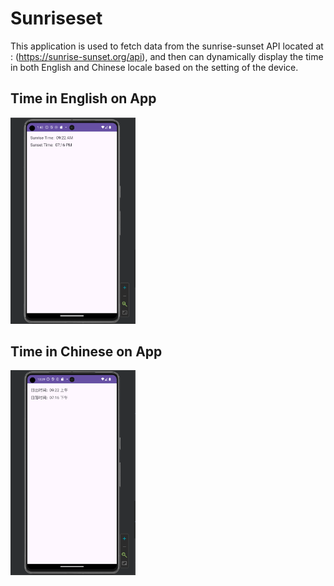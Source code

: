 # Sunriseset
This application is used to fetch data from the sunrise-sunset API located at : (https://sunrise-sunset.org/api), and then can dynamically display the time in both English and Chinese locale based on the setting of the device.

## Time in English on App

<img src="app/images/english_locale.png" alt="english-locale" width="200"/>

## Time in Chinese on App
<img src="app/images/chinese_locale.png" alt="chinese-locale" width="200"/>